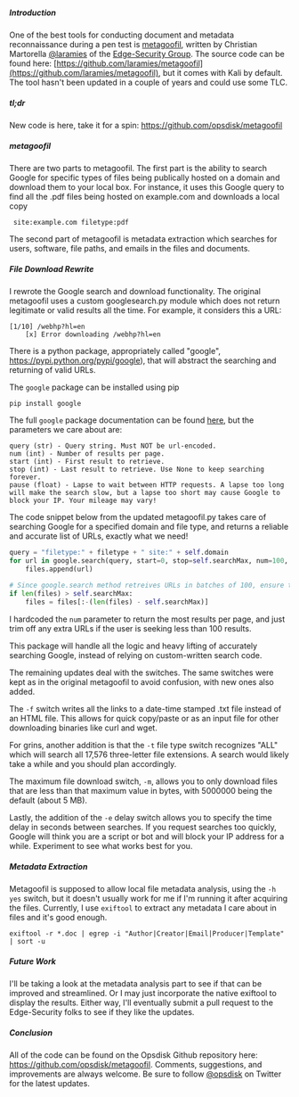 ##### Introduction

One of the best tools for conducting document and metadata reconnaissance during a pen test is [metagoofil](http://www.edge-security.com/metagoofil.php), written by Christian Martorella [@laramies](http://twitter.com/laramies) of the [Edge-Security Group](http://www.edge-security.com/).  The source code can be found here: [https://github.com/laramies/metagoofil](https://github.com/laramies/metagoofil), but it comes with Kali by default.  The tool hasn't been updated in a couple of years and could use some TLC.

##### tl;dr
New code is here, take it for a spin: https://github.com/opsdisk/metagoofil

##### metagoofil
There are two parts to metagoofil.  The first part is the ability to search Google for specific types of files being publically hosted on a domain and download them to your local box.  For instance, it uses this Google query to find all the .pdf files being hosted on example.com and downloads a local copy

     site:example.com filetype:pdf

The second part of metagoofil is metadata extraction which searches for users, software, file paths, and emails in the files and documents.

##### File Download Rewrite

I rewrote the Google search and download functionality.  The original metagoofil uses a custom googlesearch.py module which does not return legitimate or valid results all the time.  For example, it considers this a URL:

    [1/10] /webhp?hl=en
        [x] Error downloading /webhp?hl=en

There is a python package, appropriately called "google", https://pypi.python.org/pypi/google), that will abstract the searching and returning of valid URLs.  

The `google` package can be installed using pip

    pip install google

The full `google` package documentation can be found [here](http://pythonhosted.org/google/), but the parameters we care about are:

    query (str) - Query string. Must NOT be url-encoded.
    num (int) - Number of results per page.
    start (int) - First result to retrieve.
    stop (int) - Last result to retrieve. Use None to keep searching forever.
    pause (float) - Lapse to wait between HTTP requests. A lapse too long will make the search slow, but a lapse too short may cause Google to block your IP. Your mileage may vary!

The code snippet below from the updated metagoofil.py takes care of searching Google for a specified domain and file type, and returns a reliable and accurate list of URLs, exactly what we need!

```python
query = "filetype:" + filetype + " site:" + self.domain
for url in google.search(query, start=0, stop=self.searchMax, num=100, pause=self.delay):
    files.append(url)
            
# Since google.search method retreives URLs in batches of 100, ensure the file list only contains the requested amount
if len(files) > self.searchMax:
    files = files[:-(len(files) - self.searchMax)]
```

I hardcoded the `num` parameter to return the most results per page, and just trim off any extra URLs if the user is seeking less than 100 results.

This package will handle all the logic and heavy lifting of accurately searching Google, instead of relying on custom-written search code.

The remaining updates deal with the switches.  The same switches were kept as in the original metagoofil to avoid confusion, with new ones also added.  

The `-f` switch writes all the links to a date-time stamped .txt file instead of an HTML file.  This allows for quick copy/paste or as an input file for other downloading binaries like curl and wget.

For grins, another addition is that the `-t` file type switch recognizes "ALL" which will search all 17,576 three-letter file extensions.  A search would likely take a while and you should plan accordingly.

The maximum file download switch, `-m`, allows you to only download files that are less than that maximum value in bytes, with 5000000 being the default (about 5 MB).

Lastly, the addition of the `-e` delay switch allows you to specify the time delay in seconds between searches.  If you request searches too quickly, Google will think you are a script or bot and will block your IP address for a while.  Experiment to see what works best for you.

##### Metadata Extraction

Metagoofil is supposed to allow local file metadata analysis, using the `-h yes` switch, but it doesn't usually work for me if I'm running it after acquiring the files. Currently, I use `exiftool` to extract any metadata I care about in files and it's good enough.

    exiftool -r *.doc | egrep -i "Author|Creator|Email|Producer|Template" | sort -u

##### Future Work
I'll be taking a look at the metadata analysis part to see if that can be improved and streamlined.  Or I may just incorporate the native exiftool to display the results.  Either way, I'll eventually submit a pull request to the Edge-Security folks to see if they like the updates.  

##### Conclusion
All of the code can be found on the Opsdisk Github repository here: https://github.com/opsdisk/metagoofil.  Comments, suggestions, and improvements are always welcome.  Be sure to follow [@opsdisk](https://twitter.com/opsdisk) on Twitter for the latest updates. 
 
